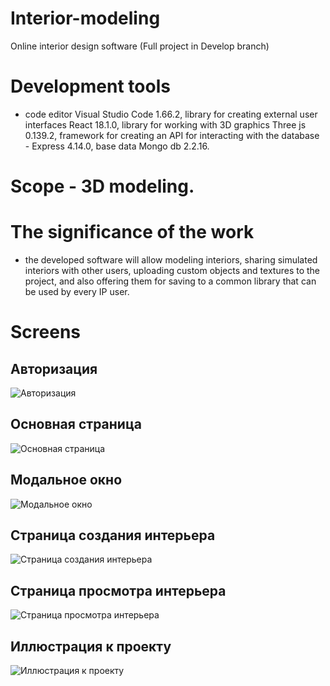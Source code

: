 # Interior-modeling
Online interior design software
(Full project in Develop branch)

# Development tools
- code editor Visual Studio Code 1.66.2, library for creating external user interfaces React 18.1.0, library for working with 3D graphics Three js 0.139.2, framework for creating an API for interacting with the database - Express 4.14.0, base data Mongo db 2.2.16.

# Scope - 3D modeling.

# The significance of the work 
- the developed software will allow modeling interiors, sharing simulated interiors with other users, uploading custom objects and textures to the project, and also offering them for saving to a common library that can be used by every IP user.

# Screens
## Авторизация
![Авторизация](https://user-images.githubusercontent.com/87094243/185925746-c633db5f-caa7-4cb4-9cb9-35c58caa4b6a.png)

## Основная страница
![Основная страница](https://user-images.githubusercontent.com/87094243/185925789-8c3fb64a-a58f-443b-bf55-2e6c2d260a70.png)

## Модальное окно
![Модальное окно](https://user-images.githubusercontent.com/87094243/185925828-461d4b2a-41c5-48e3-8c2c-fd3b2cfab3e7.png)

## Страница создания интерьера
![Страница создания интерьера](https://user-images.githubusercontent.com/87094243/185925884-726785f9-f097-4d07-9487-f85d1ddee564.png)

## Страница просмотра интерьера
![Страница просмотра интерьера](https://user-images.githubusercontent.com/87094243/185925955-7dfe6966-0fa5-45e8-b3a9-54f074a61f52.png)

## Иллюстрация к проекту
![Иллюстрация к проекту](https://user-images.githubusercontent.com/87094243/185925575-296633a1-ce79-48ef-ba73-375a63f5f43e.png)
